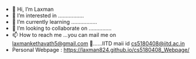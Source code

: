 - 👋 Hi, I’m Laxman
- 👀 I’m interested in .................
- 🌱 I’m currently learning .................
- 💞️ I’m looking to collaborate on ...............
- 📫 How to reach me ...you can mail me on laxmankethavath5@gmail.com  💞️......IITD maii id     cs5180408@iitd.ac.in
-    Personal Webpage : https://laxman824.github.io/cs5180408_Webpage/
